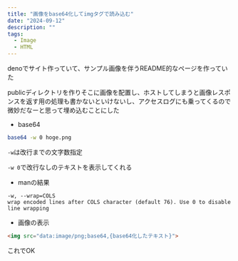 ```yaml
---
title: "画像をbase64化してimgタグで読み込む"
date: "2024-09-12"
description: ""
tags:
  - Image
  - HTML
---
```


denoでサイト作っていて、サンプル画像を伴うREADME的なページを作っていた

publicディレクトリを作りそこに画像を配置し、ホストしてしまうと画像レスポンスを返す用の処理も書かないといけないし、アクセスログにも乗ってくるので微妙だなーと思って埋め込むことにした

- base64

```bash
base64 -w 0 hoge.png
```

`-w`は改行までの文字数指定

`-w 0`で改行なしのテキストを表示してくれる

- manの結果

```text
-w, --wrap=COLS  
wrap encoded lines after COLS character (default 76). Use 0 to disable line wrapping
```

- 画像の表示

```html
<img src="data:image/png;base64,{base64化したテキスト}">
```

これでOK

